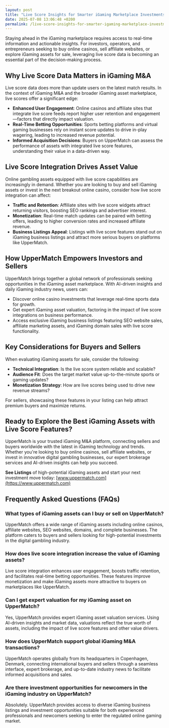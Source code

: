 ```yaml
---
layout: post
title: "Live Score Insights for Smarter iGaming Marketplace Investments"
date: 2025-07-08 13:06:48 +0200
permalink: /live-score-insights-for-smarter-igaming-marketplace-investments/
---
```

Staying ahead in the iGaming marketplace requires access to real-time information and actionable insights. For investors, operators, and entrepreneurs seeking to buy online casinos, sell affiliate websites, or explore iGaming assets for sale, leveraging live score data is becoming an essential part of the decision-making process.

## Why Live Score Data Matters in iGaming M&A

Live score data does more than update users on the latest match results. In the context of iGaming M&A and the broader iGaming asset marketplace, live scores offer a significant edge:

- **Enhanced User Engagement**: Online casinos and affiliate sites that integrate live score feeds report higher user retention and engagement—factors that directly impact valuation.
- **Real-Time Betting Opportunities**: Sports betting platforms and virtual gaming businesses rely on instant score updates to drive in-play wagering, leading to increased revenue potential.
- **Informed Acquisition Decisions**: Buyers on UpperMatch can assess the performance of assets with integrated live score features, understanding their value in a data-driven way.

## Live Score Integration Drives Asset Value

Online gambling assets equipped with live score capabilities are increasingly in demand. Whether you are looking to buy and sell iGaming assets or invest in the next breakout online casino, consider how live score integration can affect:

- **Traffic and Retention**: Affiliate sites with live score widgets attract returning visitors, boosting SEO rankings and advertiser interest.
- **Monetization**: Real-time match updates can be paired with betting offers, leading to higher conversion rates and increased affiliate revenue.
- **Business Listings Appeal**: Listings with live score features stand out on iGaming business listings and attract more serious buyers on platforms like UpperMatch.

## How UpperMatch Empowers Investors and Sellers

UpperMatch brings together a global network of professionals seeking opportunities in the iGaming asset marketplace. With AI-driven insights and daily iGaming industry news, users can:

- Discover online casino investments that leverage real-time sports data for growth.
- Get expert iGaming asset valuation, factoring in the impact of live score integrations on business performance.
- Access exclusive iGaming business listings featuring SEO website sales, affiliate marketing assets, and iGaming domain sales with live score functionality.

## Key Considerations for Buyers and Sellers

When evaluating iGaming assets for sale, consider the following:

- **Technical Integration**: Is the live score system reliable and scalable?
- **Audience Fit**: Does the target market value up-to-the-minute sports or gaming updates?
- **Monetization Strategy**: How are live scores being used to drive new revenue streams?

For sellers, showcasing these features in your listing can help attract premium buyers and maximize returns.

## Ready to Explore the Best iGaming Assets with Live Score Features?

UpperMatch is your trusted iGaming M&A platform, connecting sellers and buyers worldwide with the latest in iGaming technology and trends. Whether you're looking to buy online casinos, sell affiliate websites, or invest in innovative digital gambling businesses, our expert brokerage services and AI-driven insights can help you succeed.

**See Listings** of high-potential iGaming assets and start your next investment move today: [www.uppermatch.com](https://www.uppermatch.com)

## Frequently Asked Questions (FAQs)

### What types of iGaming assets can I buy or sell on UpperMatch?
UpperMatch offers a wide range of iGaming assets including online casinos, affiliate websites, SEO websites, domains, and complete businesses. The platform caters to buyers and sellers looking for high-potential investments in the digital gambling industry.

### How does live score integration increase the value of iGaming assets?
Live score integration enhances user engagement, boosts traffic retention, and facilitates real-time betting opportunities. These features improve monetization and make iGaming assets more attractive to buyers on marketplaces like UpperMatch.

### Can I get expert valuation for my iGaming asset on UpperMatch?
Yes, UpperMatch provides expert iGaming asset valuation services. Using AI-driven insights and market data, valuations reflect the true worth of assets, including the impact of live score features and other value drivers.

### How does UpperMatch support global iGaming M&A transactions?
UpperMatch operates globally from its headquarters in Copenhagen, Denmark, connecting international buyers and sellers through a seamless interface, expert brokerage, and up-to-date industry news to facilitate informed acquisitions and sales.

### Are there investment opportunities for newcomers in the iGaming industry on UpperMatch?
Absolutely. UpperMatch provides access to diverse iGaming business listings and investment opportunities suitable for both experienced professionals and newcomers seeking to enter the regulated online gaming market.

<script type="application/ld+json">
{
  "@context": "https://schema.org",
  "@type": "BlogPosting",
  "headline": "Live Score Insights for Smarter iGaming Marketplace Investments",
  "description": "Explore how live score data enhances the value of iGaming assets and empowers buyers and sellers on UpperMatch's global iGaming marketplace.",
  "author": {
    "@type": "Person",
    "name": "UpperMatch"
  },
  "publisher": {
    "@type": "Organization",
    "name": "UpperMatch",
    "logo": {
      "@type": "ImageObject",
      "url": "https://www.uppermatch.com/logo.png"
    }
  },
  "datePublished": "2024-06-01",
  "mainEntityOfPage": {
    "@type": "WebPage",
    "@id": "https://www.uppermatch.com/blog/live-score-insights-igaming-investments"
  },
  "keywords": "iGaming marketplace, buy online casinos, sell affiliate websites, iGaming assets for sale, online casino investments, iGaming M&A platform, affiliate site marketplace, SEO website sales, iGaming business listings, buy and sell iGaming assets, online casino brokerage, iGaming asset valuation, affiliate marketing assets, iGaming domain sales, iGaming industry news, iGaming investment opportunities, iGaming business acquisitions, iGaming asset exchange",
  "articleBody": "Staying ahead in the iGaming marketplace requires access to real-time information and actionable insights. For investors, operators, and entrepreneurs seeking to buy online casinos, sell affiliate websites, or explore iGaming assets for sale, leveraging live score data is becoming an essential part of the decision-making process. Live score data does more than update users on the latest match results. In the context of iGaming M&A and the broader iGaming asset marketplace, live scores offer a significant edge: Enhanced User Engagement, Real-Time Betting Opportunities, Informed Acquisition Decisions. Online gambling assets equipped with live score capabilities are increasingly in demand. Whether you are looking to buy and sell iGaming assets or invest in the next breakout online casino, consider how live score integration can affect: Traffic and Retention, Monetization, Business Listings Appeal. UpperMatch brings together a global network of professionals seeking opportunities in the iGaming asset marketplace. With AI-driven insights and daily iGaming industry news, users can discover online casino investments that leverage real-time sports data for growth, get expert iGaming asset valuation, and access exclusive iGaming business listings featuring SEO website sales, affiliate marketing assets, and iGaming domain sales with live score functionality. When evaluating iGaming assets for sale, consider Technical Integration, Audience Fit, and Monetization Strategy. For sellers, showcasing these features in your listing helps attract premium buyers and maximize returns. UpperMatch is your trusted iGaming M&A platform, connecting sellers and buyers worldwide with the latest in iGaming technology and trends."
}
</script>

<script type="application/ld+json">
{
  "@context": "https://schema.org",
  "@type": "FAQPage",
  "mainEntity": [
    {
      "@type": "Question",
      "name": "What types of iGaming assets can I buy or sell on UpperMatch?",
      "acceptedAnswer": {
        "@type": "Answer",
        "text": "UpperMatch offers a wide range of iGaming assets including online casinos, affiliate websites, SEO websites, domains, and complete businesses. The platform caters to buyers and sellers looking for high-potential investments in the digital gambling industry."
      }
    },
    {
      "@type": "Question",
      "name": "How does live score integration increase the value of iGaming assets?",
      "acceptedAnswer": {
        "@type": "Answer",
        "text": "Live score integration enhances user engagement, boosts traffic retention, and facilitates real-time betting opportunities. These features improve monetization and make iGaming assets more attractive to buyers on marketplaces like UpperMatch."
      }
    },
    {
      "@type": "Question",
      "name": "Can I get expert valuation for my iGaming asset on UpperMatch?",
      "acceptedAnswer": {
        "@type": "Answer",
        "text": "Yes, UpperMatch provides expert iGaming asset valuation services. Using AI-driven insights and market data, valuations reflect the true worth of assets, including the impact of live score features and other value drivers."
      }
    },
    {
      "@type": "Question",
      "name": "How does UpperMatch support global iGaming M&A transactions?",
      "acceptedAnswer": {
        "@type": "Answer",
        "text": "UpperMatch operates globally from its headquarters in Copenhagen, Denmark, connecting international buyers and sellers through a seamless interface, expert brokerage, and up-to-date industry news to facilitate informed acquisitions and sales."
      }
    },
    {
      "@type": "Question",
      "name": "Are there investment opportunities for newcomers in the iGaming industry on UpperMatch?",
      "acceptedAnswer": {
        "@type": "Answer",
        "text": "Absolutely. UpperMatch provides access to diverse iGaming business listings and investment opportunities suitable for both experienced professionals and newcomers seeking to enter the regulated online gaming market."
      }
    }
  ]
}
</script>
